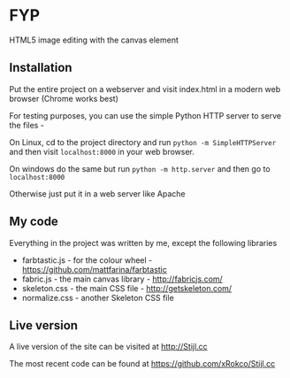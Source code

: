 # FYP
HTML5 image editing with the canvas element

## Installation
Put the entire project on a webserver and visit index.html in a modern web browser (Chrome works best)

For testing purposes, you can use the simple Python HTTP server to serve the files -

On Linux, cd to the project directory and run `python -m SimpleHTTPServer` and then visit `localhost:8000` in your web browser.

On windows do the same but run `python -m http.server` and then go to `localhost:8000`

Otherwise just put it in a web server like Apache

## My code
Everything in the project was written by me, except the following libraries
* farbtastic.js - for the colour wheel - https://github.com/mattfarina/farbtastic
* fabric.js - the main canvas library - http://fabricjs.com/
* skeleton.css - the main CSS file - http://getskeleton.com/
* normalize.css - another Skeleton CSS file

## Live version
A live version of the site can be visited at http://Stijl.cc

The most recent code can be found at https://github.com/xRokco/Stijl.cc